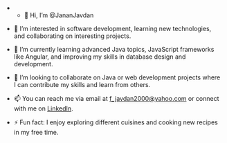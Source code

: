 
- - 👋 Hi, I’m @JananJavdan
- 👀 I’m interested in software development, learning new technologies, and collaborating on interesting projects.
- 🌱 I’m currently learning advanced Java topics, JavaScript frameworks like Angular, and improving my skills in database design and development.
- 💞️ I’m looking to collaborate on Java or web development projects where I can contribute my skills and learn from others.
- 📫 You can reach me via email at f_javdan2000@yahoo.com or connect with me on [LinkedIn](https://www.linkedin.com/in/janan-javdan-854404240/).

- ⚡ Fun fact: I enjoy exploring different cuisines and cooking new recipes in my free time.
<!---
JananJavdan/JananJavdan is a ✨ special ✨ repository because its `README.md` (this file) appears on your GitHub profile.
You can click the Preview link to take a look at your changes.
--->

